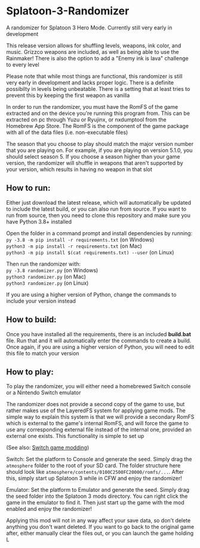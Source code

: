 # Splatoon-3-Randomizer
A randomizer for Splatoon 3 Hero Mode. Currently still very early in development

This release version allows for shuffling levels, weapons, ink color, and music. Grizzco weapons are included, as well as being able to use the Rainmaker! There is also the option to add a "Enemy ink is lava" challenge to every level

Please note that while most things are functional, this randomizer is still very early in development and lacks proper logic. There is a definite possibilty in levels being unbeatable. There is a setting that at least tries to prevent this by keeping the first weapon as vanilla

In order to run the randomizer, you must have the RomFS of the game extracted and on the device you're running this program from. This can be extracted on pc through Yuzu or Ryujinx, or nxdumptool from the Homebrew App Store. The RomFS is the component of the game package with all of the data files (i.e. non-executable files)

The season that you choose to play should match the major version number that you are playing on. For example, if you are playing on version 5.1.0, you should select season 5. If you choose a season higher than your game version, the randomizer will shuffle in weapons that aren't supported by your version, which results in having no weapon in that slot

## How to run:

Either just download the latest release, which will automatically be updated to include the latest build, or you can also run from source.
If you want to run from source, then you need to clone this repository and make sure you have Python 3.8+ installed

Open the folder in a command prompt and install dependencies by running:  
`py -3.8 -m pip install -r requirements.txt` (on Windows)  
`python3 -m pip install -r requirements.txt` (on Mac)  
`python3 -m pip install $(cat requirements.txt) --user` (on Linux)

Then run the randomizer with:  
`py -3.8 randomizer.py` (on Windows)  
`python3 randomizer.py` (on Mac)  
`python3 randomizer.py` (on Linux)  

If you are using a higher version of Python, change the commands to include your version instead

## How to build:

Once you have installed all the requirements, there is an included **build.bat** file. Run that and it will automatically enter the commands to create a build. Once again, if you are using a higher version of Python, you will need to edit this file to match your version

## How to play:

To play the randomizer, you will either need a homebrewed Switch console or a Nintendo Switch emulator

The randomizer does not provide a second copy of the game to use, but rather makes use of the LayeredFS system for applying game mods. The simple way to explain this system is that we will provide a secondary RomFS which is external to the game's internal RomFS, and will force the game to use any corresponding external file instead of the internal one, provided an external one exists. This functionality is simple to set up

(See also: [Switch game modding](https://nh-server.github.io/switch-guide/extras/game_modding/))

Switch: Set the platform to Console and generate the seed. Simply drag the `atmosphere` folder to the root of your SD card. The folder structure here should look like `atmosphere/contents/0100C2500FC20000/romfs/...`. After this, simply start up Splatoon 3 while in CFW and enjoy the randomizer!

Emulator: Set the platform to Emulator and generate the seed. Simply drag the seed folder into the Splatoon 3 mods directory. You can right click the game in the emulator to find it. Then just start up the game with the mod enabled and enjoy the randomizer!

Applying this mod will not in any way affect your save data, so don't delete anything you don't want deleted. If you want to go back to the original game after, either manually clear the files out, or you can launch the game holding L
